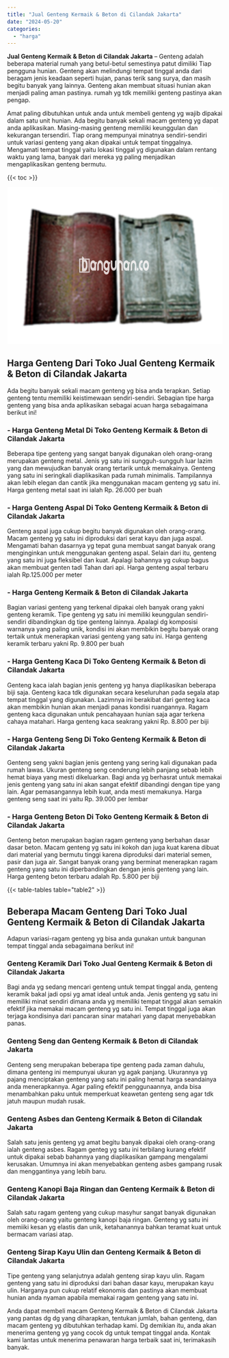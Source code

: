 ```yaml
---
title: "Jual Genteng Kermaik & Beton di Cilandak Jakarta"
date: "2024-05-20"
categories: 
  - "harga"
---
```


**Jual Genteng Kermaik & Beton di Cilandak Jakarta** – Genteng adalah beberapa material rumah yang betul-betul semestinya patut dimiliki Tiap pengguna hunian. Genteng akan melindungi tempat tinggal anda dari beragam jenis keadaan seperti hujan, panas terik sang surya, dan masih begitu banyak yang lainnya. Genteng akan membuat situasi hunian akan menjadi paling aman pastinya. rumah yg tdk memiliki genteng pastinya akan pengap.

Amat paling dibutuhkan untuk anda untuk membeli genteng yg wajib dipakai dalam satu unit hunian. Ada begitu banyak sekali macam genteng yg dapat anda aplikasikan. Masing-masing genteng memiliki keunggulan dan kekurangan tersendiri. Tiap orang mempunyai minatnya sendiri-sendiri untuk variasi genteng yang akan dipakai untuk tempat tinggalnya. Mengamati tempat tinggal yaitu lokasi tinggal yg digunakan dalam rentang waktu yang lama, banyak dari mereka yg paling menjadikan mengaplikasikan genteng bermutu.

{{< toc >}}

![Jual Genteng Kermaik & Beton di Cilandak Jakarta](/images/genteng-minimalis-murah18.png)

## Harga Genteng Dari Toko Jual Genteng Kermaik & Beton di Cilandak Jakarta

Ada begitu banyak sekali macam genteng yg bisa anda terapkan. Setiap genteng tentu memiliki keistimewaan sendiri-sendiri. Sebagian tipe harga genteng yang bisa anda aplikasikan sebagai acuan harga sebagaimana berikut ini!

### \- Harga Genteng Metal Di Toko Genteng Kermaik & Beton di Cilandak Jakarta

Beberapa tipe genteng yang sangat banyak digunakan oleh orang-orang merupakan genteng metal. Jenis yg satu ini sungguh-sungguh luar lazim yang dan mewujudkan banyak orang tertarik untuk memakainya. Genteng yang satu ini seringkali diaplikasikan pada rumah minimalis. Tampilannya akan lebih elegan dan cantik jika menggunakan macam genteng yg satu ini. Harga genteng metal saat ini ialah Rp. 26.000 per buah

### \- Harga Genteng Aspal Di Toko Genteng Kermaik & Beton di Cilandak Jakarta

Genteng aspal juga cukup begitu banyak digunakan oleh orang-orang. Macam genteng yg satu ini diproduksi dari serat kayu dan juga aspal. Mengamati bahan dasarnya yg tepat guna membuat sangat banyak orang menginginkan untuk menggunakan genteng aspal. Selain dari itu, genteng yang satu ini juga fleksibel dan kuat. Apalagi bahannya yg cukup bagus akan membuat genten tadi Tahan dari api. Harga genteng aspal terbaru ialah Rp.125.000 per meter

### \- Harga Genteng Kermaik & Beton di Cilandak Jakarta

Bagian variasi genteng yang terkenal dipakai oleh banyak orang yakni genteng keramik. Tipe genteng yg satu ini memiliki keunggulan sendiri-sendiri dibandingkan dg tipe genteng lainnya. Apalagi dg komposisi warnanya yang paling unik, kondisi ini akan membikin begitu banyak orang tertaik untuk menerapkan variasi genteng yang satu ini. Harga genteng keramik terbaru yakni Rp. 9.800 per buah

### \- Harga Genteng Kaca Di Toko Genteng Kermaik & Beton di Cilandak Jakarta

Genteng kaca ialah bagian jenis genteng yg hanya diaplikasikan beberapa biji saja. Genteng kaca tdk digunakan secara keseluruhan pada segala atap tempat tinggal yang digunakan. Lazimnya ini berakibat dari genteg kaca akan membikin hunian akan menjadi panas kondisi ruangannya. Ragam genteng kaca digunakan untuk pencahayaan hunian saja agar terkena cahaya matahari. Harga genteng kaca seakrang yakni Rp. 8.800 per biji

### \- Harga Genteng Seng Di Toko Genteng Kermaik & Beton di Cilandak Jakarta

Genteng seng yakni bagian jenis genteng yang sering kali digunakan pada rumah lawas. Ukuran genteng seng cenderung lebih panjang sebab lebih hemat biaya yang mesti dikeluarkan. Bagi anda yg berhasrat untuk memakai jenis genteng yang satu ini akan sangat efektif dibandingi dengan tipe yang lain. Agar pemasangannya lebih kuat, anda mesti memakunya. Harga genteng seng saat ini yaitu Rp. 39.000 per lembar

### \- Harga Genteng Beton Di Toko Genteng Kermaik & Beton di Cilandak Jakarta

Genteng beton merupakan bagian ragam genteng yang berbahan dasar dasar beton. Macam genteng yg satu ini kokoh dan juga kuat karena dibuat dari material yang bermutu tinggi karena diproduksi dari material semen, pasir dan juga air. Sangat banyak orang yang berminat menerapkan ragam genteng yang satu ini diperbandingkan dengan jenis genteng yang lain. Harga genteng beton terbaru adalah Rp. 5.800 per biji

{{< table-tables table="table2" >}}

## Beberapa Macam Genteng Dari Toko Jual Genteng Kermaik & Beton di Cilandak Jakarta

Adapun variasi-ragam genteng yg bisa anda gunakan untuk bangunan tempat tinggal anda sebagaimana berikut ini!

### Genteng Keramik Dari Toko Jual Genteng Kermaik & Beton di Cilandak Jakarta

Bagi anda yg sedang mencari genteng untuk tempat tinggal anda, genteng keramik bakal jadi opsi yg amat ideal untuk anda. Jenis genteng yg satu ini memiliki minat sendiri dimana anda yg memiliki tempat tinggal akan semakin efektif jika memakai macam genteng yg satu ini. Tempat tinggal juga akan terjaga kondisinya dari pancaran sinar matahari yang dapat menyebabkan panas.

### Genteng Seng dan Genteng Kermaik & Beton di Cilandak Jakarta

Genteng seng merupakan beberapa tipe genteng pada zaman dahulu, dimana genteng ini mempunyai ukuran yg agak panjang. Ukurannya yg pajang menciptakan genteng yang satu ini paling hemat harga seandainya anda menerapkannya. Agar paling efektif penggunaannya, anda bisa menambahkan paku untuk memperkuat keawetan genteng seng agar tdk jatuh maupun mudah rusak.

### Genteng Asbes dan Genteng Kermaik & Beton di Cilandak Jakarta

Salah satu jenis genteng yg amat begitu banyak dipakai oleh orang-orang ialah genteng asbes. Ragam genteg yg satu ini terbilang kurang efektif untuk dipakai sebab bahannya yang diaplikasikan gampang mengalami kerusakan. Umumnya ini akan menyebabkan genteng asbes gampang rusak dan menggantinya yang lebih baru.

### Genteng Kanopi Baja Ringan dan Genteng Kermaik & Beton di Cilandak Jakarta

Salah satu ragam genteng yang cukup masyhur sangat banyak digunakan oleh orang-orang yaitu genteng kanopi baja ringan. Genteng yg satu ini memiiki kesan yg elastis dan unik, ketahanannya bahkan teramat kuat untuk bermacam variasi atap.

### Genteng Sirap Kayu Ulin dan Genteng Kermaik & Beton di Cilandak Jakarta

Tipe genteng yang selanjutnya adalah genteng sirap kayu ulin. Ragam genteng yang satu ini diproduksi dari bahan dasar kayu, merupakan kayu ulin. Harganya pun cukup relatif ekonomis dan pastinya akan membuat hunian anda nyaman apabila memakai ragam genteng yang satu ini.

Anda dapat membeli macam Genteng Kermaik & Beton di Cilandak Jakarta yang pantas dg dg yang diharapkan, tentukan jumlah, bahan genteng, dan macam genteng yg dibutuhkan terhadap kami. Dg demikian itu, anda akan menerima genteng yg yang cocok dg untuk tempat tinggal anda. Kontak kami lantas untuk menerima penawaran harga terbaik saat ini, terimakasih banyak.
